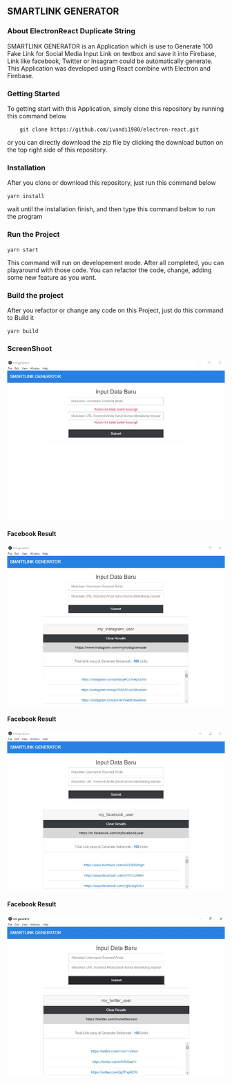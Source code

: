 ## SMARTLINK GENERATOR

### About ElectronReact Duplicate String

SMARTLINK GENERATOR is an Application which is use to Generate 100 Fake Link for Social Media Input Link on textbox
and save it into Firebase, Link like facebook, Twitter or Insagram could be automatically generate.
This Application was developed using React combine with Electron and Firebase.

### Getting Started

To getting start with this Application, simply clone this repository by running this command below

```
    git clone https://github.com/ivandi1980/electron-react.git
```

or you can directly download the zip file by clicking the download button on the top right side of this repository.

### Installation

After you clone or download this repository, just run this command below

```
yarn install
```

wait until the installation finish, and then type this command below to run the program

### Run the Project

```
yarn start
```

This command will run on developement mode.
After all completed, you can playaround with those code.
You can refactor the code, change, adding some new feature as you want.

### Build the project

After you refactor or change any code on this Project, just do this command to Build it

```
yarn build
```

### ScreenShoot

![Dashboard](captured/input.jpg "This is input captured")

#### Facebook Result

![Dashboard](captured/results_instagram.jpg "This is the results of instagram's captured")

#### Facebook Result

![Dashboard](captured/results_facebook.jpg "This is the results of facebook's captured")

#### Facebook Result

![Dashboard](captured/results_twitter.jpg "This is the results of twitter's captured")
